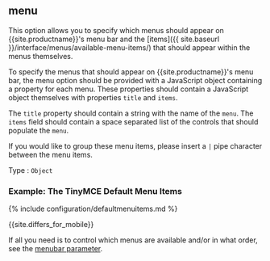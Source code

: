 ## menu

This option allows you to specify which menus should appear on {{site.productname}}'s menu bar and the [items]({{ site.baseurl }}/interface/menus/available-menu-items/) that should appear within the menus themselves.

To specify the menus that should appear on {{site.productname}}'s menu bar, the menu option should be provided with a JavaScript object containing a property for each menu. These properties should contain a JavaScript object themselves with properties `title` and `items`.

The `title` property should contain a string with the name of the `menu`. The `items` field should contain a space separated list of the controls that should populate the `menu`.

If you would like to group these menu items, please insert a `|` pipe character between the menu items.

Type
: `Object`

### Example: The TinyMCE Default Menu Items

{% include configuration/defaultmenuitems.md %}

{{site.differs_for_mobile}}

If all you need is to control which menus are available and/or in what order, see the [menubar parameter](#menubar).
